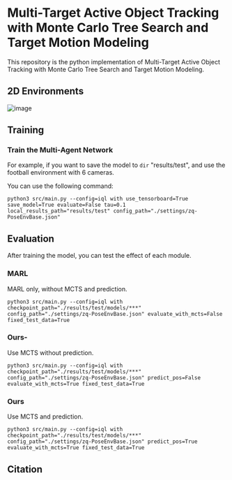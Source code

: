 # Multi-Target Active Object Tracking with Monte Carlo Tree Search and Target Motion Modeling
This repository is the python implementation of Multi-Target Active Object Tracking with Monte Carlo Tree Search and Target Motion Modeling.

## 2D Environments
![image](https://github.com/HopeChanger/ActiveObjectTracking/render/output.jpg)

## Training
### Train the Multi-Agent Network
For example, if you want to save the model to `dir` "results/test", and use the football environment with 6 cameras.

You can use the following command:
```
python3 src/main.py --config=iql with use_tensorboard=True save_model=True evaluate=False tau=0.1 local_results_path="results/test" config_path="./settings/zq-PoseEnvBase.json"
```

## Evaluation
After training the model, you can test the effect of each module.
### MARL
MARL only, without MCTS and prediction.
```
python3 src/main.py --config=iql with checkpoint_path="./results/test/models/***" config_path="./settings/zq-PoseEnvBase.json" evaluate_with_mcts=False fixed_test_data=True
```

### Ours-
Use MCTS without prediction.
```
python3 src/main.py --config=iql with checkpoint_path="./results/test/models/***" config_path="./settings/zq-PoseEnvBase.json" predict_pos=False evaluate_with_mcts=True fixed_test_data=True
```

### Ours
Use MCTS and prediction.
```
python3 src/main.py --config=iql with checkpoint_path="./results/test/models/***" config_path="./settings/zq-PoseEnvBase.json" predict_pos=True evaluate_with_mcts=True fixed_test_data=True
```

## Citation
